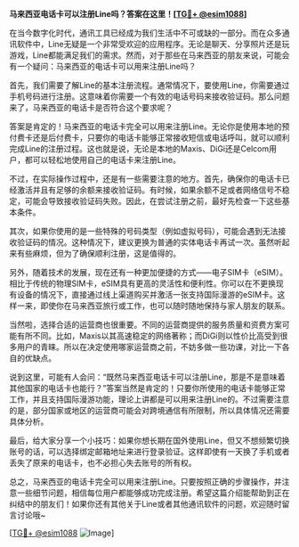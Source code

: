 **马来西亚电话卡可以注册Line吗？答案在这里！[[TG💪+ @esim1088](https://t.me/s/esim1088)]**

在当今数字化时代，通讯工具已经成为我们生活中不可或缺的一部分。而在众多通讯软件中，Line无疑是一个非常受欢迎的应用程序。无论是聊天、分享照片还是玩游戏，Line都能满足我们的需求。然而，对于那些在马来西亚的朋友来说，可能会有一个疑问：马来西亚的电话卡可以用来注册Line吗？

首先，我们需要了解Line的基本注册流程。通常情况下，要使用Line，你需要通过手机号码进行注册。这意味着你需要一个有效的电话号码来接收验证码。那么问题来了，马来西亚的电话卡是否符合这个要求呢？

答案是肯定的！马来西亚的电话卡完全可以用来注册Line。无论你是使用本地的预付费卡还是后付费卡，只要你的电话卡能够正常接收短信或电话呼叫，就可以顺利完成Line的注册过程。这也就是说，无论是本地的Maxis、DiGi还是Celcom用户，都可以轻松地使用自己的电话卡来注册Line。

不过，在实际操作过程中，还是有一些需要注意的地方。首先，确保你的电话卡已经激活并且有足够的余额来接收验证码。有时候，如果余额不足或者网络信号不稳定，可能会导致接收验证码失败。因此，在尝试注册之前，最好先检查一下这些基本条件。

其次，如果你使用的是一些特殊的号码类型（例如虚拟号码），可能会遇到无法接收验证码的情况。这种情况下，建议更换为普通的实体电话卡再试一次。虽然听起来有些麻烦，但为了确保顺利注册，这是值得的。

另外，随着技术的发展，现在还有一种更加便捷的方式——电子SIM卡（eSIM）。相比于传统的物理SIM卡，eSIM具有更高的灵活性和便利性。你可以在不更换现有设备的情况下，直接通过线上渠道购买并激活一张支持国际漫游的eSIM卡。这样一来，即使你在马来西亚旅行或工作，也可以随时随地保持与家人朋友的联系。

当然啦，选择合适的运营商也很重要。不同的运营商提供的服务质量和资费方案可能有所不同。比如，Maxis以其高速稳定的网络著称；而DiGi则以性价比高受到很多用户的青睐。所以在决定使用哪家运营商之前，不妨多做一些功课，对比一下各自的优缺点。

说到这里，可能有人会问：“既然马来西亚电话卡可以注册Line，那是不是意味着其他国家的电话卡也能行？”答案当然是肯定的！只要你所使用的电话卡能够正常工作，并且支持国际漫游功能，理论上讲都是可以用来注册Line的。不过需要注意的是，部分国家或地区的运营商可能会对跨境通信有所限制，所以具体情况还需要具体分析。

最后，给大家分享一个小技巧：如果你想长期在国外使用Line，但又不想频繁切换账号的话，可以选择绑定邮箱地址来进行登录验证。这样即使有一天换了手机或者丢失了原来的电话卡，也不必担心失去账号的所有权。

总之，马来西亚的电话卡完全可以用来注册Line。只要按照正确的步骤操作，并注意一些细节问题，相信每位用户都能够成功完成注册。希望这篇介绍能帮助到正在纠结中的朋友们！如果你还有其他关于Line或者其他通讯软件的问题，欢迎随时留言讨论哦~

[[TG💪+ @esim1088](https://t.me/s/esim1088) ![Image](https://i.postimg.cc/4NQfJmqS/Snipaste-2025-05-13-00-14-12.png)]
